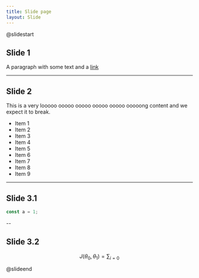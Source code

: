 ```yaml
---
title: Slide page
layout: Slide
---
```


@slidestart

## Slide 1

A paragraph with some text and a [link](https://mrhope.site)

---

## Slide 2

This is a very looooo ooooo ooooo ooooo ooooo ooooong content and we expect it to break.

- Item 1
- Item 2
- Item 3
- Item 4
- Item 5
- Item 6
- Item 7
- Item 8
- Item 9

---

## Slide 3.1

```js
const a = 1;
```

--

## Slide 3.2

$$
J(\theta_0,\theta_1) = \sum_{i=0}
$$

@slideend
